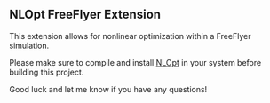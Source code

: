 ## NLOpt FreeFlyer Extension ##

This extension allows for nonlinear optimization within a FreeFlyer simulation.

Please make sure to compile and install [NLOpt](https://github.com/stevengj/nlopt) in your system before building this project.

Good luck and let me know if you have any questions!
